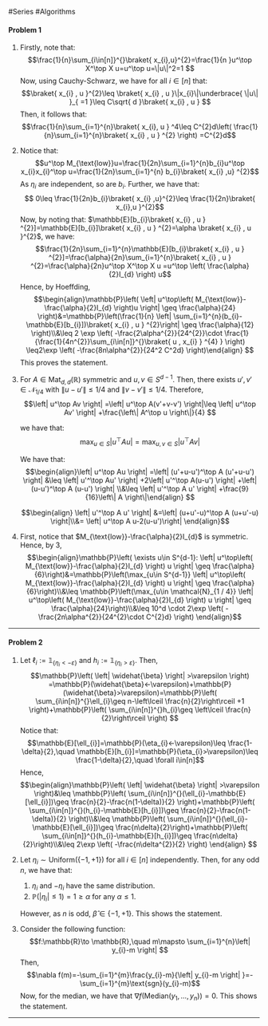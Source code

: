 #Series #Algorithms 

#### Problem 1
1. Firstly, note that: $$\frac{1}{n}\sum_{i\in[n]}^{}\braket{  x_{i},u}^{2}=\frac{1}{n }u^\top X^\top X u=u^\top u=\|u\|^2=1 $$Now, using Cauchy-Schwarz, we have for all $i\in[n]$ that: $$\braket{ x_{i} , u }^{2}\leq \braket{ x_{i} , u }\|x_{i}\|\underbrace{ \|u\| }_{ =1 }\leq C\sqrt{ d }\braket{ x_{i} , u } $$ Then, it follows that:$$\frac{1}{n}\sum_{i=1}^{n}\braket{ x_{i}, u } ^4\leq C^{2}d\left( \frac{1}{n}\sum_{i=1}^{n}\braket{ x_{i} , u } ^{2} \right) =C^{2}d$$

2. Notice that:$$u^\top M_{\text{low}}u=\frac{1}{2n}\sum_{i=1}^{n}b_{i}u^\top x_{i}x_{i}^\top u=\frac{1}{2n}\sum_{i=1}^{n} b_{i}\braket{  x_{i} ,u} ^{2}$$ As $\eta_{i}$ are independent, so are $b_{i}$. Further, we have that: $$ 0\leq \frac{1}{2n}b_{i}\braket{ x_{i} ,u}^{2}\leq  \frac{1}{2n}\braket{  x_{i},u }^{2}$$Now, by noting that: $\mathbb{E}[b_{i}\braket{ x_{i} , u } ^{2}]=\mathbb{E}[b_{i}]\braket{ x_{i} , u } ^{2}=\alpha \braket{ x_{i} , u }^{2}$, we have: $$\frac{1}{2n}\sum_{i=1}^{n}\mathbb{E}[b_{i}\braket{ x_{i} , u } ^{2}]=\frac{\alpha}{2n}\sum_{i=1}^{n}\braket{ x_{i} , u } ^{2}=\frac{\alpha}{2n}u^\top X^\top X u =u^\top \left( \frac{\alpha}{2}I_{d} \right) u$$Hence, by Hoeffding, $$\begin{align}\mathbb{P}\left( \left| u^\top\left( M_{\text{low}}-\frac{\alpha}{2}I_{d} \right)u \right| \geq \frac{\alpha}{24} \right)&=\mathbb{P}\left(\frac{1}{n} \left|  \sum_{i=1}^{n}(b_{i}-\mathbb{E}[b_{i}])\braket{ x_{i} , u } ^{2}\right| \geq \frac{\alpha}{12} \right)\\&\leq 2 \exp \left( -\frac{2\alpha^{2}}{24^{2}}\cdot \frac{1}{\frac{1}{4n^{2}}\sum_{i\in[n]}^{}\braket{ u , x_{i} } ^{4} } \right) \leq2\exp \left( -\frac{8n\alpha^{2}}{24^2 C^2d} \right)\end{align} $$This proves the statement.
3. For $A\in \text{Mat}_{d,d}(\mathbb{R})$ symmetric and $u,v\in S^{d-1}$. Then, there exists $u',v'\in \mathcal{N}_{1 / 4}$ with $\left\| u-u' \right\|\leq 1 / 4$ and $\left\| v-v' \right\|\leq 1 /4$. Therefore, $$\left| u^\top Av \right| =\left| u^\top A(v'+v-v') \right|\leq \left| u^\top Av' \right| +\frac{\left\| A^\top u \right\|}{4}  $$
   
	 we have that: $$\max_{u\in S}\left| u^\top Au \right| =\max_{u,v\in S}\left| u^\top Av \right| $$

	We have that: $$\begin{align}\left| u^\top Au \right| =\left| (u'+u-u')^\top A (u'+u-u') \right| &\leq \left| u'^\top Au' \right| +2\left| u'^\top A(u-u') \right| +\left| (u-u')^\top A (u-u') \right| \\&\leq \left| u'^\top A u' \right| +\frac{9}{16}\left\| A \right\|\end{align} $$

	$$\begin{align} \left| u'^\top A u' \right| &=\left| (u+u'-u)^\top A (u+u'-u) \right|\\&= \left|  u^\top A u-2(u-u')\right|  \end{align}$$
4. First, notice that $M_{\text{low}}-\frac{\alpha}{2}I_{d}$ is symmetric. Hence, by 3, $$\begin{align}\mathbb{P}\left( \exists u\in S^{d-1}: \left| u^\top\left( M_{\text{low}}-\frac{\alpha}{2}I_{d} \right) u \right| \geq \frac{\alpha}{6}\right)&=\mathbb{P}\left(\max_{u\in S^{d-1}} \left| u^\top\left( M_{\text{low}}-\frac{\alpha}{2}I_{d} \right) u \right| \geq \frac{\alpha}{6}\right)\\&\leq \mathbb{P}\left(\max_{u\in \mathcal{N}_{1 / 4}} \left| u^\top\left( M_{\text{low}}-\frac{\alpha}{2}I_{d} \right) u \right| \geq \frac{\alpha}{24}\right)\\&\leq 10^d  \cdot 2\exp \left( -\frac{2n\alpha^{2}}{24^{2}\cdot C^{2}d} \right) \end{align}$$

---
#### Problem 2
1. Let $\ell_{i}:=\mathbb{1}_{\{ \eta_{i}<-\varepsilon \}}$ and $h_{i}:=\mathbb{1}_{\{ \eta_{i}>\varepsilon \}}$. Then, $$\mathbb{P}\left( \left| \widehat{\beta} \right| >\varepsilon \right) =\mathbb{P}(\widehat{\beta}<-\varepsilon)+\mathbb{P}(\widehat{\beta}>\varepsilon)=\mathbb{P}\left( \sum_{i\in[n]}^{}\ell_{i}\geq n-\left\lceil \frac{n}{2}\right\rceil +1  \right)+\mathbb{P}\left( \sum_{i\in[n]}^{}h_{i}\geq \left\lceil \frac{n}{2}\right\rceil  \right) $$Notice that: $$\mathbb{E}[\ell_{i}]=\mathbb{P}(\eta_{i}<-\varepsilon)\leq \frac{1-\delta}{2},\quad \mathbb{E}[h_{i}]=\mathbb{P}(\eta_{i}>\varepsilon)\leq \frac{1-\delta}{2},\quad \forall i\in[n]$$Hence, $$\begin{align}\mathbb{P}\left( \left| \widehat{\beta} \right| >\varepsilon \right)&\leq \mathbb{P}\left( \sum_{i\in[n]}^{}(\ell_{i}-\mathbb{E}[\ell_{i}])\geq \frac{n}{2}-\frac{n(1-\delta)}{2} \right)+\mathbb{P}\left( \sum_{i\in[n]}^{}(h_{i}-\mathbb{E}[h_{i}])\geq \frac{n}{2}-\frac{n(1-\delta)}{2} \right)\\&\leq \mathbb{P}\left( \sum_{i\in[n]}^{}(\ell_{i}-\mathbb{E}[\ell_{i}])\geq \frac{n\delta}{2}\right)+\mathbb{P}\left( \sum_{i\in[n]}^{}(h_{i}-\mathbb{E}[h_{i}])\geq \frac{n\delta}{2}\right)\\&\leq 2\exp \left( -\frac{n\delta^{2}}{2} \right) \end{align} $$
2. Let $\eta_{i}\sim \text{Uniform}(\{ -1,+1 \})$ for all $i\in[n]$ independently. Then, for any odd $n$, we have that:
	1. $\eta_{i}$ and $-\eta_{i}$ have the same distribution.
	2. $\mathbb{P}(\left| \eta_{i} \right|\leq 1)=1\geq \alpha$ for any $\alpha\leq 1$. 
	
	However, as $n$ is odd, $\widehat{\beta}\in \{ -1,+1 \}$. This shows the statement.
3. Consider the following function: $$f:\mathbb{R}\to \mathbb{R},\quad m\mapsto \sum_{i=1}^{n}\left| y_{i}-m \right| $$Then, $$\nabla f(m)=-\sum_{i=1}^{m}\frac{y_{i}-m}{\left| y_{i}-m \right| }=-\sum_{i=1}^{m}\text{sgn}(y_{i}-m)$$Now, for the median, we have that $\nabla f(\text{Median}(y_{1},\dots,y_{n}))=0$. This shows the statement. 

---
